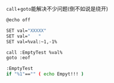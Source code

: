 

``call``+``goto``能解决不少问题(倒不如说是绕开)



```bash
@echo off

SET val="XXXXX"
SET val="   "
SET val=%val:~1,-1%

call :EmptyTest %val%
goto :eof

:EmptyTest
if "%1"=="" ( echo Empyt!!! )
```
